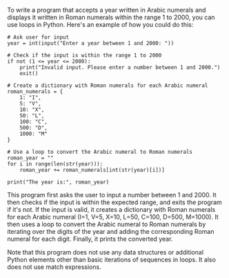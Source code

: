 
To write a program that accepts a year written in Arabic numerals and displays it written in Roman numerals within the range 1 to 2000, you can use loops in Python. Here's an example of how you could do this:
```
# Ask user for input
year = int(input("Enter a year between 1 and 2000: "))

# Check if the input is within the range 1 to 2000
if not (1 <= year <= 2000):
    print("Invalid input. Please enter a number between 1 and 2000.")
    exit()

# Create a dictionary with Roman numerals for each Arabic numeral
roman_numerals = {
    1: "I",
    5: "V",
    10: "X",
    50: "L",
    100: "C",
    500: "D",
    1000: "M"
}

# Use a loop to convert the Arabic numeral to Roman numerals
roman_year = ""
for i in range(len(str(year))):
    roman_year += roman_numerals[int(str(year)[i])]

print("The year is:", roman_year)
```
This program first asks the user to input a number between 1 and 2000. It then checks if the input is within the expected range, and exits the program if it's not. If the input is valid, it creates a dictionary with Roman numerals for each Arabic numeral (I=1, V=5, X=10, L=50, C=100, D=500, M=1000). It then uses a loop to convert the Arabic numeral to Roman numerals by iterating over the digits of the year and adding the corresponding Roman numeral for each digit. Finally, it prints the converted year.

Note that this program does not use any data structures or additional Python elements other than basic iterations of sequences in loops. It also does not use match expressions.